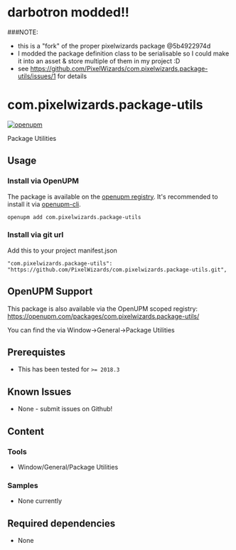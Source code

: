 darbotron modded!!
==================
###NOTE: 

- this is a "fork" of the proper pixelwizards package @5b4922974d
- I modded the package definition class to be serialisable so I could make it into an asset & store multiple of them in my project :D
- see https://github.com/PixelWizards/com.pixelwizards.package-utils/issues/1 for details


com.pixelwizards.package-utils
=========================

[![openupm](https://img.shields.io/npm/v/com.pixelwizards.package-utils?label=openupm&registry_uri=https://package.openupm.com)](https://openupm.com/packages/com.pixelwizards.package-utils/)

Package Utilities

Usage
--------------

### Install via OpenUPM

The package is available on the [openupm registry](https://openupm.com). It's recommended to install it via [openupm-cli](https://github.com/openupm/openupm-cli).

```
openupm add com.pixelwizards.package-utils
```

### Install via git url

Add this to your project manifest.json

```
"com.pixelwizards.package-utils": "https://github.com/PixelWizards/com.pixelwizards.package-utils.git",
```

OpenUPM Support
----------------

This package is also available via the OpenUPM scoped registry: 
https://openupm.com/packages/com.pixelwizards.package-utils/

You can find the via Window->General->Package Utilities

Prerequistes
---------------
* This has been tested for `>= 2018.3`

Known Issues
---------------
- None - submit issues on Github!

Content
----------------

### Tools

* Window/General/Package Utilities

### Samples

* None currently

Required dependencies
---------------
* None 
